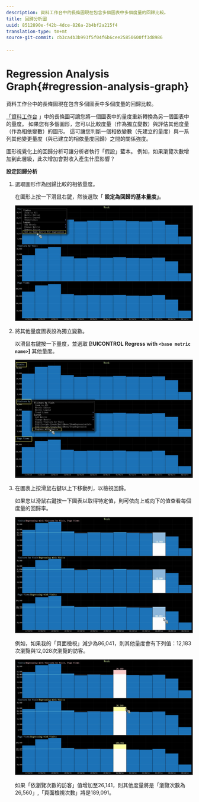 ```yaml
---
description: 資料工作台中的長條圖現在包含多個圖表中多個度量的回歸比較。
title: 回歸分析圖
uuid: 8512890e-f42b-4dce-826a-2b4bf2a215f4
translation-type: tm+mt
source-git-commit: cb3ca4b3b993f5f04f6b6cee25850600ff3d8986

---
```



# Regression Analysis Graph{#regression-analysis-graph}

資料工作台中的長條圖現在包含多個圖表中多個度量的回歸比較。

[「資料工作台](https://docs.adobe.com/content/help/en/data-workbench/using/client/analysis-visualizations/graphs/c-graphs.html) 」中的長條圖可讓您將一個圖表中的量度重新轉換為另一個圖表中的量度。 如果您有多個圖形，您可以比較度量（作為獨立變數）與評估其他度量（作為相依變數）的圖形。 這可讓您判斷一個相依變數（先建立的量度）與一系列其他變更量度（與已建立的相依量度回歸）之間的關係強度。

圖形視覺化上的回歸分析可讓分析者執行「假設」藍本。 例如，如果瀏覽次數增加到此層級，此次增加會對收入產生什麼影響？

**設定回歸分析**

1. 選取圖形作為回歸比較的相依量度。

   在圖形上按一下滑鼠右鍵，然後選取「 **設定為回歸的基本量度」**。

   ![](assets/c_graph_regression_1.png)

1. 將其他量度圖表設為獨立變數。

   以滑鼠右鍵按一下量度，並選取 **[!UICONTROL Regress with `<base metric name>`]** 其他量度。

   ![](assets/c_graph_regression.png)

1. 在圖表上按滑鼠右鍵以上下移動列，以檢視回歸。

   如果您以滑鼠右鍵按一下圖表以取得特定值，則可依向上或向下的值查看每個度量的回歸率。

   ![](assets/c_graph_regression_2.png)

   例如，如果我的「頁面檢視」減少為86,041，則其他量度會有下列值：12,183次瀏覽與12,028次瀏覽的訪客。

   ![](assets/c_graph_regression_3.png)

   如果「依瀏覽次數的訪客」值增加至26,141，則其他度量將是「瀏覽次數為26,560」,「頁面檢視次數」將是189,091。

